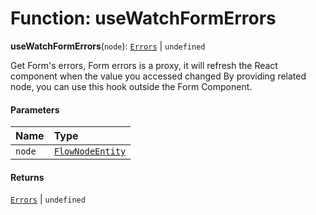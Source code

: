 # Function: useWatchFormErrors

**useWatchFormErrors**(`node`): [`Errors`](/en/auto-docs/fixed-layout-editor/types/Errors.md) | `undefined`

Get Form's errors, Form errors is a proxy, it will refresh the React component when the value you accessed changed
By providing related node, you can use this hook outside the Form Component.

#### Parameters

| Name | Type |
| :------ | :------ |
| `node` | [`FlowNodeEntity`](/en/auto-docs/fixed-layout-editor/classes/FlowNodeEntity-1.md) |

#### Returns

[`Errors`](/en/auto-docs/fixed-layout-editor/types/Errors.md) | `undefined`
